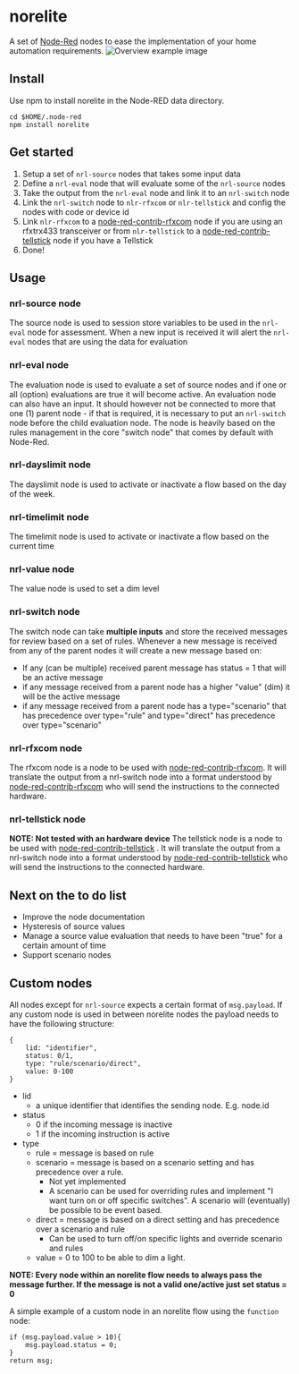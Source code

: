 norelite
=========
A set of [Node-Red](http://nodered.org/) nodes to ease the implementation of your home automation requirements.
![Overview example image](https://cloud.githubusercontent.com/assets/2181965/11427421/05e089e8-9463-11e5-932f-1d8b9413bfaa.jpg)

Install
-------
Use npm to install norelite in the Node-RED data directory.

    cd $HOME/.node-red
    npm install norelite

Get started
-----------

 1. Setup a set of `nrl-source` nodes that takes some input data
 2. Define a `nrl-eval` node that will evaluate some of the `nrl-source` nodes
 3. Take the output from the `nrl-eval` node and link it to an `nrl-switch` node
 4. Link the `nrl-switch` node to `nlr-rfxcom` or `nlr-tellstick` and config the nodes with code or device id
 5. Link `nlr-rfxcom` to a [node-red-contrib-rfxcom](https://github.com/maxwellhadley/node-red-contrib-rfxcom) node if you are using an rfxtrx433 transceiver or from `nlr-tellstick` to a [node-red-contrib-tellstick](https://github.com/emiloberg/node-red-contrib-tellstick) node if you have a Tellstick
 6. Done!

Usage
-----
### nrl-source node
The source node is used to session store variables to be used in the `nrl-eval` node for assessment. When a new input is received it will alert the `nrl-eval` nodes that are using the data for evaluation

### nrl-eval node
The evaluation node is used to evaluate a set of source nodes and if one or all (option) evaluations are true it will become active. An evaluation node can also have an input. It should however not be connected to more that one (1) parent node - if that is required, it is necessary to put an `nrl-switch` node before the child evaluation node.
The node is heavily based on the rules management in the core "switch node" that comes by default with Node-Red.

### nrl-dayslimit node
The dayslimit node is used to activate or inactivate a flow based on the day of the week.

### nrl-timelimit node
The timelimit node is used to activate or inactivate a flow based on the current time

### nrl-value node
The value node is used to set a dim level

### nrl-switch node
The switch node can take **multiple inputs** and store the received messages for review based on a set of rules. Whenever a new message is received from any of the parent nodes it will create a new message based on:

 - If any (can be multiple) received parent message has status = 1 that will be an active message
 - if any message received from a parent node has a higher "value" (dim) it will be the active message
 - if any message received from a parent node has a type="scenario" that has precedence over type="rule" and type="direct" has precedence over type="scenario"

### nrl-rfxcom node
The rfxcom node is a node to be used with [node-red-contrib-rfxcom](https://github.com/maxwellhadley/node-red-contrib-rfxcom). It will translate the output from a nrl-switch node into a format understood by [node-red-contrib-rfxcom](https://github.com/maxwellhadley/node-red-contrib-rfxcom) who will send the instructions to the connected hardware.

### nrl-tellstick node
**NOTE: Not tested with an hardware device**
The tellstick node is a node to be used with [node-red-contrib-tellstick](https://github.com/emiloberg/node-red-contrib-tellstick) . It will translate the output from a nrl-switch node into a format understood by [node-red-contrib-tellstick](https://github.com/emiloberg/node-red-contrib-tellstick) who will send the instructions to the connected hardware.

Next on the to do list
-----

 - Improve the node documentation
 - Hysteresis of source values
 - Manage a source value evaluation that needs to have been "true" for a certain amount of time 
 - Support scenario nodes

Custom nodes
------------
All nodes except for `nrl-source` expects a certain format of `msg.payload`. If any custom node is used in between norelite nodes the payload needs to have the following structure:

    {
    	lid: "identifier",
    	status: 0/1,
    	type: "rule/scenario/direct",
    	value: 0-100
    }

 - lid
	 - a unique identifier that identifies the sending node. E.g. node.id
 - status
	 - 0 if the incoming message is inactive
	 - 1 if the incoming instruction is active
 - type
	 - rule = message is based on rule
	 - scenario = message is based on a scenario setting and has precedence over a rule.
		 - Not yet implemented
		 - A scenario can be used for overriding rules and implement "I want turn on or off specific switches". A scenario will (eventually) be possible to be event based.
	 - direct = message is based on a direct setting and has precedence over a scenario and rule
		 - Can be used to turn off/on specific lights and override scenario and rules
	 - value = 0 to 100 to be able to dim a light.

**NOTE: Every node within an norelite flow needs to always pass the message further. If the message is not a valid one/active just set status = 0**

A simple example of a custom node in an norelite flow using the `function` node:

    if (msg.payload.value > 10){
    	msg.payload.status = 0;
    } 
    return msg;